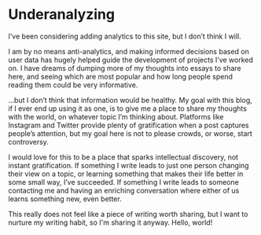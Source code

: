 # Underanalyzing

I’ve been considering adding analytics to this site, but I don’t think I will.

I am by no means anti-analytics, and making informed decisions based on user data has hugely helped guide the development of projects I’ve worked on. I have dreams of dumping more of my thoughts into essays to share here, and seeing which are most popular and how long people spend reading them could be very informative.

…but I don’t think that information would be healthy. My goal with this blog, if I ever end up using it as one, is to give me a place to share my thoughts with the world, on whatever topic I’m thinking about. Platforms like Instagram and Twitter provide plenty of gratification when a post captures people’s attention, but my goal here is not to please crowds, or worse, start controversy.

I would love for this to be a place that sparks intellectual discovery, not instant gratification. If something I write leads to just one person changing their view on a topic, or learning something that makes their life better in some small way, I’ve succeeded. If something I write leads to someone contacting me and having an enriching conversation where either of us learns something new, even better.

This really does not feel like a piece of writing worth sharing, but I want to nurture my writing habit, so I'm sharing it anyway. Hello, world!